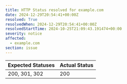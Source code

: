 ```yaml
---
title: HTTP Status resolved for example.com
date: 2024-12-29T20:54:41+00:00Z
resolved: True
resolvedWhen: 2024-12-29T20:54:41+00:00Z
resolvedStartTime: 2024-10-25T21:09:43.191474+00:00
severity: notice
affected:
  - example.com
section: issue
---
```


| Expected Statuses | Actual Status  |
|-------------------|----------------|
| 200, 301, 302 | 200 |
